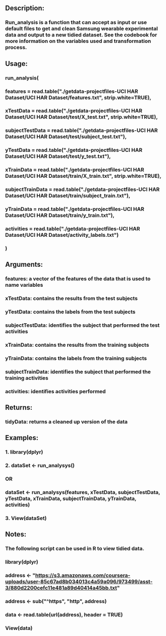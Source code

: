 ## Description:
### Run_analysis is a function that can accept as input or use default files to get and clean Samsung wearable experimental data and output to a new tidied dataset. See the codebook for more information on the variables used and transformation process.

## Usage:
### run_analysis(
### 	features = read.table("./getdata-projectfiles-UCI HAR Dataset/UCI HAR Dataset/features.txt", strip.white=TRUE),
###     xTestData = read.table("./getdata-projectfiles-UCI HAR Dataset/UCI HAR Dataset/test/X_test.txt", strip.white=TRUE),
###     subjectTestData = read.table("./getdata-projectfiles-UCI HAR Dataset/UCI HAR Dataset/test/subject_test.txt"),
###     yTestData = read.table("./getdata-projectfiles-UCI HAR Dataset/UCI HAR Dataset/test/y_test.txt"),
###     xTrainData = read.table("./getdata-projectfiles-UCI HAR Dataset/UCI HAR Dataset/train/X_train.txt", strip.white=TRUE),
###     subjectTrainData = read.table("./getdata-projectfiles-UCI HAR Dataset/UCI HAR Dataset/train/subject_train.txt"),
###     yTrainData = read.table("./getdata-projectfiles-UCI HAR Dataset/UCI HAR Dataset/train/y_train.txt"),
###     activities = read.table("./getdata-projectfiles-UCI HAR Dataset/UCI HAR Dataset/activity_labels.txt")
### )

## Arguments:
###     features: a vector of the features of the data that is used to name variables 
###     xTestData: contains the results from the test subjects
###     yTestData: contains the labels from the test subjects
###     subjectTestData: identifies the subject that performed the test activities
###     xTrainData: contains the results from the training subjects
###     yTrainData: contains the labels from the training subjects
###     subjectTrainData: identifies the subject that performed the training activities
###     activities: identifies activities performed

## Returns:
###     tidyData: returns a cleaned up version of the data
	
## Examples:
### 1. 	library(dplyr)

### 2.  dataSet <- run_analysys()

### 	OR

### 	dataSet <- run_analysys(features, xTestData, subjectTestData, yTestData, xTrainData, subjectTrainData, yTrainData, activities)
	
### 3. 	View(dataSet)

## Notes:
### The following script can be used in R to view tidied data.

### library(dplyr)
### address <- "https://s3.amazonaws.com/coursera-uploads/user-85c67ad8b034013c4a59a096/973499/asst-3/880d2200cefc11e481a89d40414a45bb.txt"
### address <- sub("^https", "http", address)
### data <- read.table(url(address), header = TRUE) 
### View(data)

